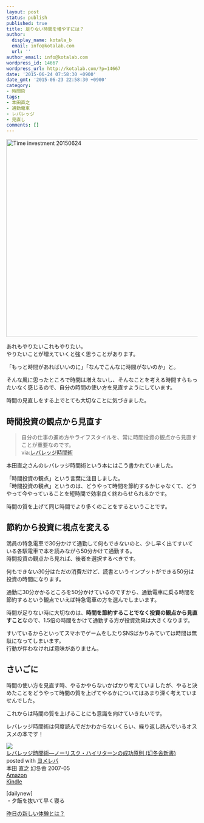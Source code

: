 ```yaml
---
layout: post
status: publish
published: true
title: 足りない時間を増やすには？
author:
  display_name: kotala_b
  email: info@kotalab.com
  url: ''
author_email: info@kotalab.com
wordpress_id: 14667
wordpress_url: http://kotalab.com/?p=14667
date: '2015-06-24 07:58:30 +0900'
date_gmt: '2015-06-23 22:58:30 +0900'
category:
- 時間術
tags:
- 本田直之
- 通勤電車
- レバレッジ
- 見直し
comments: []
---
```

<p><img src="http://kotalab.com/wp-content/uploads/2015/06/time-investment_20150624.jpg" alt="Time investment 20150624" width="780" height ="520" class="aligncenter size-large" /></p>
<p>あれもやりたいこれもやりたい。<br />
やりたいことが増えていくと強く思うことがあります。</p>
<p>「もっと時間があればいいのに」「なんでこんなに時間がないのか」と。</p>
<p>そんな風に思ったところで時間は増えないし、そんなことを考える時間すらもったいなく感じるので、自分の時間の使い方を見直すようにしています。</p>
<p>時間の見直しをする上でとても大切なことに気づきました。</p>
<p><!--more--></p>
<h2>時間投資の観点から見直す</h2>
<blockquote><p>自分の仕事の進め方やライフスタイルを、常に時間投資の観点から見直すことが重要なのです。<br />
via:<a href="http://www.amazon.co.jp/exec/obidos/asin/4344980395/same-22/" target="_blank" >レバレッジ時間術</a></p>
</blockquote>
<p>本田直之さんのレバレッジ時間術という本にはこう書かれていました。</p>
<p>「時間投資の観点」という言葉に注目しました。<br />
「時間投資の観点」というのは、どうやって時間を節約するかじゃなくて、どうやって今やっていることを短時間で効率良く終わらせられるかです。</p>
<p>時間の質を上げて同じ時間でより多くのことをするということです。</p>
<h2>節約から投資に視点を変える</h2>
<p>満員の特急電車で30分かけて通勤して何もできないのと、少し早く出てすいている各駅電車で本を読みながら50分かけて通勤する。<br />
時間投資の観点から見れば、後者を選択するべきです。</p>
<p>何もできない30分はただの消費だけど、読書というインプットができる50分は投資の時間になります。</p>
<p>通勤に30分かかるところを50分かけているのですから、通勤電車に乗る時間を節約するという観点でいえば特急電車の方を選んでしまいます。</p>
<p>時間が足りない時に大切なのは、<strong>時間を節約することでなく投資の観点から見直すこと</strong>なので、1.5倍の時間をかけて通勤する方が投資効果は大きくなります。</p>
<p>すいているからといってスマホでゲームをしたりSNSばかりみていては時間は無駄になってしまいます。<br />
行動が伴わなければ意味がありません。</p>
<h2>さいごに</h2>
<p>時間の使い方を見直す時、やるかやらないかばかり考えていましたが、やると決めたことをどうやって時間の質を上げてやるかについてはあまり深く考えていませんでした。</p>
<p>これからは時間の質を上げることにも意識を向けていきたいです。</p>
<p>レバレッジ時間術は何度読んでだかわからないくらい、繰り返し読んでいるオススメの本です！</p>
<div class="booklink-box">
<div class="booklink-image"><a href="http://www.amazon.co.jp/exec/obidos/asin/4344980395/same-22/" target="_blank" ><img src="http://ecx.images-amazon.com/images/I/41SnKzqnaTL._SL160_.jpg" style="border: none;" /></a></div>
<div class="booklink-info">
<div class="booklink-name"><a href="http://www.amazon.co.jp/exec/obidos/asin/4344980395/same-22/" target="_blank" >レバレッジ時間術―ノーリスク・ハイリターンの成功原則 (幻冬舎新書)</a>
<div class="booklink-powered-date">posted with <a href="http://yomereba.com" rel="nofollow" target="_blank">ヨメレバ</a></div>
</div>
<div class="booklink-detail">本田 直之 幻冬舎 2007-05    </div>
<div class="booklink-link2">
<div class="shoplinkamazon"><a href="http://www.amazon.co.jp/exec/obidos/asin/4344980395/same-22/" target="_blank" >Amazon</a></div>
<div class="shoplinkkindle"><a href="http://www.amazon.co.jp/exec/obidos/ASIN/B009CTUGIQ/same-22/" target="_blank" >Kindle</a></div>
</p></div>
</div>
<div class="booklink-footer"></div>
</div>
<p>[dailynew]<br />
・夕飯を抜いて早く寝る</p>
<p><a href="http://kotalab.com/lets-start-1day1new" title="昨日の新しい体験とは？">昨日の新しい体験とは？</a></p>
<div class="clear"></div>
